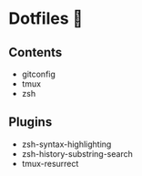 # Dotfiles 🔨

## Contents

- gitconfig
- tmux
- zsh

## Plugins

- zsh-syntax-highlighting
- zsh-history-substring-search
- tmux-resurrect
